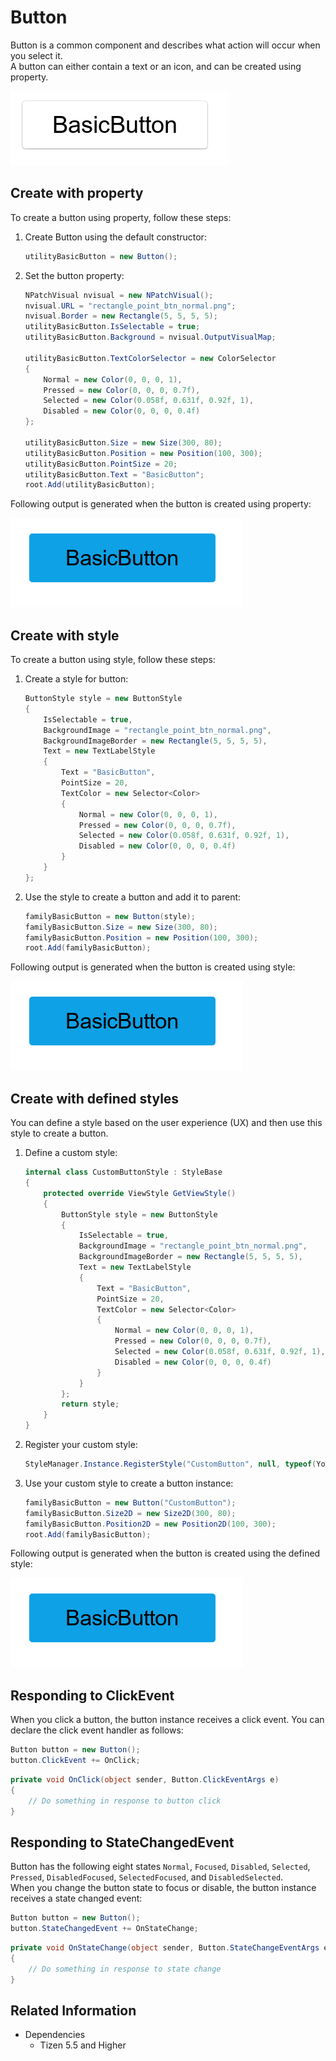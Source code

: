 # Button

Button is a common component and describes what action will occur when you select it.  
A button can either contain a text or an icon, and can be created using property.

![Button](./media/Button.PNG)

## Create with property

To create a button using property, follow these steps:

1. Create Button using the default constructor:

    ```cs
    utilityBasicButton = new Button();
    ```

2. Set the button property:

    ```cs
    NPatchVisual nvisual = new NPatchVisual();
    nvisual.URL = "rectangle_point_btn_normal.png";
    nvisual.Border = new Rectangle(5, 5, 5, 5);
    utilityBasicButton.IsSelectable = true;
    utilityBasicButton.Background = nvisual.OutputVisualMap;

    utilityBasicButton.TextColorSelector = new ColorSelector
    {
        Normal = new Color(0, 0, 0, 1),
        Pressed = new Color(0, 0, 0, 0.7f),
        Selected = new Color(0.058f, 0.631f, 0.92f, 1),
        Disabled = new Color(0, 0, 0, 0.4f)
    };

    utilityBasicButton.Size = new Size(300, 80);
    utilityBasicButton.Position = new Position(100, 300);
    utilityBasicButton.PointSize = 20;
    utilityBasicButton.Text = "BasicButton";
    root.Add(utilityBasicButton);
    ```

Following output is generated when the button is created using property:

![ButtonProperty](./media/ButtonProperty.PNG)

## Create with style

To create a button using style, follow these steps:

1. Create a style for button:

    ```cs
    ButtonStyle style = new ButtonStyle
    {
        IsSelectable = true,
        BackgroundImage = "rectangle_point_btn_normal.png",
        BackgroundImageBorder = new Rectangle(5, 5, 5, 5),
        Text = new TextLabelStyle
        {
            Text = "BasicButton",
            PointSize = 20,
            TextColor = new Selector<Color>
            {
                Normal = new Color(0, 0, 0, 1),
                Pressed = new Color(0, 0, 0, 0.7f),
                Selected = new Color(0.058f, 0.631f, 0.92f, 1),
                Disabled = new Color(0, 0, 0, 0.4f)
            }
        }
    };
    ```

2. Use the style to create a button and add it to parent:

    ```cs
    familyBasicButton = new Button(style);
    familyBasicButton.Size = new Size(300, 80);
    familyBasicButton.Position = new Position(100, 300);
    root.Add(familyBasicButton);
    ```

Following output is generated when the button is created using style:

![ButtonProperty](./media/ButtonProperty.PNG)

## Create with defined styles

You can define a style based on the user experience (UX) and then use this style to create a button.

1. Define a custom style:

    ```cs
    internal class CustomButtonStyle : StyleBase
    {
        protected override ViewStyle GetViewStyle()
        {
            ButtonStyle style = new ButtonStyle
            {
                IsSelectable = true,
                BackgroundImage = "rectangle_point_btn_normal.png",
                BackgroundImageBorder = new Rectangle(5, 5, 5, 5),
                Text = new TextLabelStyle
                {
                    Text = "BasicButton",
                    PointSize = 20,
                    TextColor = new Selector<Color>
                    {
                        Normal = new Color(0, 0, 0, 1),
                        Pressed = new Color(0, 0, 0, 0.7f),
                        Selected = new Color(0.058f, 0.631f, 0.92f, 1),
                        Disabled = new Color(0, 0, 0, 0.4f)
                    }
                }
            };
            return style;
        }
    }
    ```

2. Register your custom style:

    ```cs
    StyleManager.Instance.RegisterStyle("CustomButton", null, typeof(YourNameSpace.CustomButtonStyle));
    ```

3. Use your custom style to create a button instance:

    ```cs
    familyBasicButton = new Button("CustomButton");
    familyBasicButton.Size2D = new Size2D(300, 80);
    familyBasicButton.Position2D = new Position2D(100, 300);
    root.Add(familyBasicButton);
    ```

Following output is generated when the button is created using the defined style:

![ButtonProperty](./media/ButtonProperty.PNG)

## Responding to ClickEvent

When you click a button, the button instance receives a click event.
You can declare the click event handler as follows:

```cs
Button button = new Button();
button.ClickEvent += OnClick;
```

```cs
private void OnClick(object sender, Button.ClickEventArgs e)
{
    // Do something in response to button click
}
```

## Responding to StateChangedEvent

Button has the following eight states `Normal`, `Focused`, `Disabled`, `Selected`, `Pressed`, `DisabledFocused`, `SelectedFocused`, and `DisabledSelected`.  
When you change the button state to focus or disable, the button instance receives a state changed event:

```cs
Button button = new Button();
button.StateChangedEvent += OnStateChange;
```

```cs
private void OnStateChange(object sender, Button.StateChangeEventArgs e)
{
    // Do something in response to state change
}
```

## Related Information

- Dependencies
  -   Tizen 5.5 and Higher
